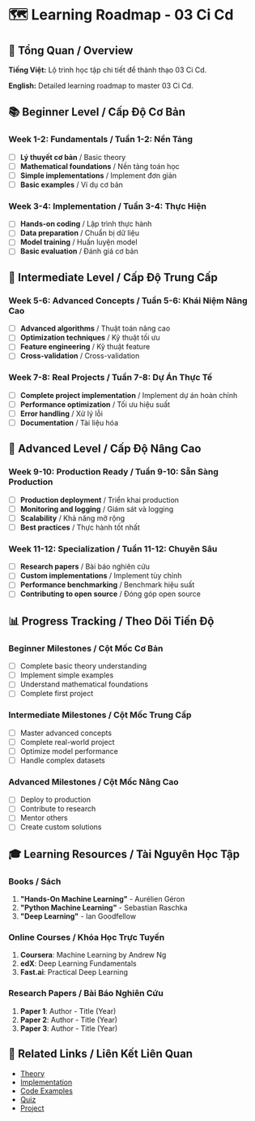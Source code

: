 # 🗺️ Learning Roadmap - 03 Ci Cd

## 🎯 Tổng Quan / Overview

**Tiếng Việt:** Lộ trình học tập chi tiết để thành thạo 03 Ci Cd.

**English:** Detailed learning roadmap to master 03 Ci Cd.

## 📚 Beginner Level / Cấp Độ Cơ Bản

### Week 1-2: Fundamentals / Tuần 1-2: Nền Tảng
- [ ] **Lý thuyết cơ bản** / Basic theory
- [ ] **Mathematical foundations** / Nền tảng toán học
- [ ] **Simple implementations** / Implement đơn giản
- [ ] **Basic examples** / Ví dụ cơ bản

### Week 3-4: Implementation / Tuần 3-4: Thực Hiện
- [ ] **Hands-on coding** / Lập trình thực hành
- [ ] **Data preparation** / Chuẩn bị dữ liệu
- [ ] **Model training** / Huấn luyện model
- [ ] **Basic evaluation** / Đánh giá cơ bản

## 🔧 Intermediate Level / Cấp Độ Trung Cấp

### Week 5-6: Advanced Concepts / Tuần 5-6: Khái Niệm Nâng Cao
- [ ] **Advanced algorithms** / Thuật toán nâng cao
- [ ] **Optimization techniques** / Kỹ thuật tối ưu
- [ ] **Feature engineering** / Kỹ thuật feature
- [ ] **Cross-validation** / Cross-validation

### Week 7-8: Real Projects / Tuần 7-8: Dự Án Thực Tế
- [ ] **Complete project implementation** / Implement dự án hoàn chỉnh
- [ ] **Performance optimization** / Tối ưu hiệu suất
- [ ] **Error handling** / Xử lý lỗi
- [ ] **Documentation** / Tài liệu hóa

## 🚀 Advanced Level / Cấp Độ Nâng Cao

### Week 9-10: Production Ready / Tuần 9-10: Sẵn Sàng Production
- [ ] **Production deployment** / Triển khai production
- [ ] **Monitoring and logging** / Giám sát và logging
- [ ] **Scalability** / Khả năng mở rộng
- [ ] **Best practices** / Thực hành tốt nhất

### Week 11-12: Specialization / Tuần 11-12: Chuyên Sâu
- [ ] **Research papers** / Bài báo nghiên cứu
- [ ] **Custom implementations** / Implement tùy chỉnh
- [ ] **Performance benchmarking** / Benchmark hiệu suất
- [ ] **Contributing to open source** / Đóng góp open source

## 📊 Progress Tracking / Theo Dõi Tiến Độ

### Beginner Milestones / Cột Mốc Cơ Bản
- [ ] Complete basic theory understanding
- [ ] Implement simple examples
- [ ] Understand mathematical foundations
- [ ] Complete first project

### Intermediate Milestones / Cột Mốc Trung Cấp
- [ ] Master advanced concepts
- [ ] Complete real-world project
- [ ] Optimize model performance
- [ ] Handle complex datasets

### Advanced Milestones / Cột Mốc Nâng Cao
- [ ] Deploy to production
- [ ] Contribute to research
- [ ] Mentor others
- [ ] Create custom solutions

## 🎓 Learning Resources / Tài Nguyên Học Tập

### Books / Sách
1. **"Hands-On Machine Learning"** - Aurélien Géron
2. **"Python Machine Learning"** - Sebastian Raschka
3. **"Deep Learning"** - Ian Goodfellow

### Online Courses / Khóa Học Trực Tuyến
1. **Coursera**: Machine Learning by Andrew Ng
2. **edX**: Deep Learning Fundamentals
3. **Fast.ai**: Practical Deep Learning

### Research Papers / Bài Báo Nghiên Cứu
1. **Paper 1**: Author - Title (Year)
2. **Paper 2**: Author - Title (Year)
3. **Paper 3**: Author - Title (Year)

## 🔗 Related Links / Liên Kết Liên Quan

- [Theory](./THEORY_03_ci_cd.md)
- [Implementation](./IMPLEMENTATION_03_ci_cd.md)
- [Code Examples](./CODE_EXAMPLES_03_ci_cd.md)
- [Quiz](./QUIZ_03_ci_cd.md)
- [Project](./PROJECT_03_ci_cd.md)
